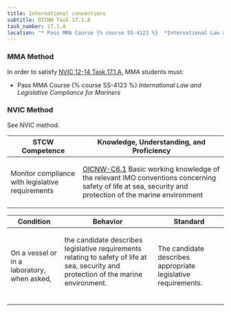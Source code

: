 ```yaml
---
title: International conventions
subtitle: OICNW Task 17.1.A 
task_number: 17.1.A
location: "* Pass MMA Course {% course SS-4123 %}  *International Law and Legislative Compliance for Mariners*" 
---
```



### MMA Method

In order to satisfy  [NVIC 12-14  Task  17.1.A]({{site.baseurl}}/assets/images/nvic-12-14.pdf), MMA students must:

* Pass MMA Course {% course SS-4123 %}  *International Law and Legislative Compliance for Mariners*


### NVIC Method

<a onclick="togglevisibility('nvic_methods')" >See NVIC method.</a>

<div id='nvic_methods' class='hide'>

<table>
<thead>
<tr>
<th class='forty'> STCW Competence </th>
<th class='sixty'> Knowledge, Understanding, and Proficiency </th>
</tr>
</thead>




<tbody>
<tr><td markdown='1'>

Monitor compliance with legislative requirements

</td><td markdown='1'>

[OICNW-C6.1]({{site.baseurl}}/tables/21.html#OICNW-C6.1) Basic working knowledge of the relevant IMO conventions concerning safety of life at sea, security and protection of the marine environment

</td></tr>


</tbody>
</table>


<table>
<thead>
<tr><th class='twenty'>  Condition </th><th class='twenty'> Behavior </th><th  class='sixty'>Standard </th></tr>
</thead>
<tbody >



<tr><td markdown='1'>

On a vessel or in a laboratory, when asked,

</td><td markdown='1'>

the candidate describes legislative requirements relating to safety of life at sea, security and protection of the marine environment.

<br>

<div class="tooltip">
<span class="tooltiptext">
</span>
</div>


</td><td markdown='1'>

The candidate describes appropriate legislative requirements.

</td></tr>
</tbody>
</table>
</div>

